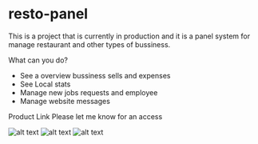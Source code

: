 # resto-panel
This is a project that is currently in production and it is a panel system for manage restaurant and other types of bussiness.

What can you do?
* See a overview bussiness sells and expenses
* See Local stats 
* Manage new jobs requests and employee 
* Manage website messages

Product Link Please let me know for an access

![alt text](https://firebasestorage.googleapis.com/v0/b/personal-ale.appspot.com/o/panel1.png?alt=media&token=13dae124-3721-41d9-b1c7-b5be370469b1)
![alt text](https://firebasestorage.googleapis.com/v0/b/personal-ale.appspot.com/o/panel2.png?alt=media&token=f4c1a128-8a2e-4b07-b3f1-57476bbc402a)
![alt text](https://firebasestorage.googleapis.com/v0/b/personal-ale.appspot.com/o/panel3.png?alt=media&token=b5b35ee2-9be5-438d-bf3b-08b09ab1dfa3)
